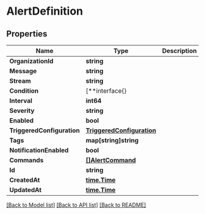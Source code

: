 # AlertDefinition

## Properties

Name | Type | Description | Notes
------------ | ------------- | ------------- | -------------
**OrganizationId** | **string** |  | [optional] 
**Message** | **string** |  | 
**Stream** | **string** |  | 
**Condition** | [**interface{} |  | 
**Interval** | **int64** |  | 
**Severity** | **string** |  | 
**Enabled** | **bool** |  | [optional] 
**TriggeredConfiguration** | [**TriggeredConfiguration**](TriggeredConfiguration.md) |  | [optional] 
**Tags** | **map[string]string** |  | 
**NotificationEnabled** | **bool** |  | 
**Commands** | [**[]AlertCommand**](AlertCommand.md) |  | 
**Id** | **string** |  | [optional] 
**CreatedAt** | [**time.Time**](time.Time.md) |  | [optional] 
**UpdatedAt** | [**time.Time**](time.Time.md) |  | [optional] 

[[Back to Model list]](../README.md#documentation-for-models) [[Back to API list]](../README.md#documentation-for-api-endpoints) [[Back to README]](../README.md)


